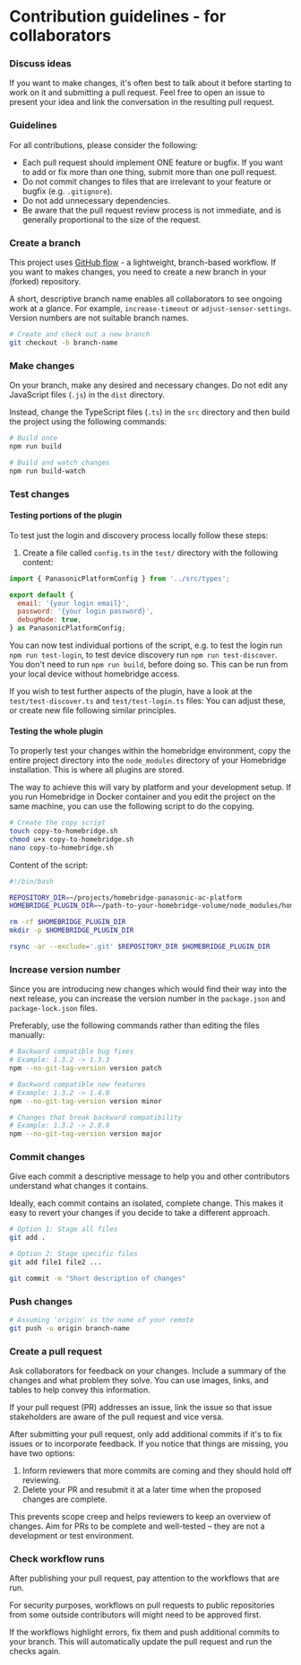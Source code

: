 # Contribution guidelines - for collaborators

### Discuss ideas

If you want to make changes, it's often best to talk about it before starting to work on it and submitting a pull request. Feel free to open an issue to present your idea and link the conversation in the resulting pull request.

### Guidelines

For all contributions, please consider the following:

- Each pull request should implement ONE feature or bugfix. If you want to add or fix more than one thing, submit more than one pull request.
- Do not commit changes to files that are irrelevant to your feature or bugfix (e.g. `.gitignore`).
- Do not add unnecessary dependencies.
- Be aware that the pull request review process is not immediate, and is generally proportional to the size of the request.

### Create a branch

This project uses [GitHub flow](https://docs.github.com/en/get-started/quickstart/github-flow) - a lightweight, branch-based workflow. If you want to makes changes, you need to create a new branch in your (forked) repository.

A short, descriptive branch name enables all collaborators to see ongoing work at a glance. For example, `increase-timeout` or `adjust-sensor-settings`. Version numbers are not suitable branch names.

```bash
# Create and check out a new branch
git checkout -b branch-name
```

### Make changes
On your branch, make any desired and necessary changes. Do not edit any JavaScript files (`.js`) in the `dist` directory.

Instead, change the TypeScript files (`.ts`) in the `src` directory and then build the project using the following commands:

```bash
# Build once
npm run build

# Build and watch changes
npm run build-watch
```

### Test changes

#### Testing portions of the plugin

To test just the login and discovery process locally follow these steps:

1) Create a file called `config.ts` in the `test/` directory with the following content:
```js
import { PanasonicPlatformConfig } from '../src/types';

export default {
  email: '{your login email}',
  password: '{your login password}',
  debugMode: true,
} as PanasonicPlatformConfig;
```

You can now test individual portions of the script, e.g. to test the login run `npm run test-login`, to test device discovery run `npm run test-discover`. You don't need to run `npm run build`, before doing so. This can be run from your local device without homebridge access.

If you wish to test further aspects of the plugin, have a look at the `test/test-discover.ts` and `test/test-login.ts` files: You can adjust these, or create new file following similar principles.

#### Testing the whole plugin

To properly test your changes within the homebridge environment, copy the entire project directory into the `node_modules` directory of your Homebridge installation. This is where all plugins are stored.

The way to achieve this will vary by platform and your development setup. If you run Homebridge in Docker container and you edit the project on the same machine, you can use the following script to do the copying.

```bash
# Create the copy script
touch copy-to-homebridge.sh
chmod u+x copy-to-homebridge.sh
nano copy-to-homebridge.sh
```

Content of the script:

```bash
#!/bin/bash

REPOSITORY_DIR=~/projects/homebridge-panasonic-ac-platform
HOMEBRIDGE_PLUGIN_DIR=~/path-to-your-homebridge-volume/node_modules/homebridge-panasonic-ac-platform

rm -rf $HOMEBRIDGE_PLUGIN_DIR
mkdir -p $HOMEBRIDGE_PLUGIN_DIR

rsync -ar --exclude='.git' $REPOSITORY_DIR $HOMEBRIDGE_PLUGIN_DIR
```

### Increase version number
Since you are introducing new changes which would find their way into the next release, you can increase the version number in the `package.json` and `package-lock.json` files.

Preferably, use the following commands rather than editing the files manually:

```bash
# Backward compatible bug fixes
# Example: 1.3.2 -> 1.3.3
npm --no-git-tag-version version patch

# Backward compatible new features
# Example: 1.3.2 -> 1.4.0
npm --no-git-tag-version version minor

# Changes that break backward compatibility
# Example: 1.3.2 -> 2.0.0
npm --no-git-tag-version version major
```

### Commit changes
Give each commit a descriptive message to help you and other contributors understand what changes it contains.

Ideally, each commit contains an isolated, complete change. This makes it easy to revert your changes if you decide to take a different approach.

```bash
# Option 1: Stage all files
git add .

# Option 2: Stage specific files
git add file1 file2 ...

git commit -m "Short description of changes"
```

### Push changes

```bash
# Assuming 'origin' is the name of your remote
git push -u origin branch-name
```

### Create a pull request
Ask collaborators for feedback on your changes. Include a summary of the changes and what problem they solve. You can use images, links, and tables to help convey this information.

If your pull request (PR) addresses an issue, link the issue so that issue stakeholders are aware of the pull request and vice versa.

After submitting your pull request, only add additional commits if it's to fix issues or to incorporate feedback. If you notice that things are missing, you have two options:
1) Inform reviewers that more commits are coming and they should hold off reviewing.
2) Delete your PR and resubmit it at a later time when the proposed changes are complete.

This prevents scope creep and helps reviewers to keep an overview of changes. Aim for PRs to be complete and well-tested – they are not a development or test environment.

### Check workflow runs
After publishing your pull request, pay attention to the workflows that are run.

For security purposes, workflows on pull requests to public repositories from some outside contributors will might need to be approved first.

If the workflows highlight errors, fix them and push additional commits to your branch. This will automatically update the pull request and run the checks again.
